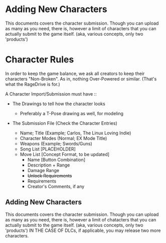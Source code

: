 
# Adding New Characters

This documents covers the character submission.
Though you can upload as many as you need, there
is, however a limit of characters that you can actually
submit to the game itself. (aka, various concepts, only
two 'products')

# Character Rules

In order to keep the game balance, we ask all creators
to keep their characters "Non-Broken". As in, nothing
Over-Powered or similar. (That's what the RageDrive is
for.)

A Character Import/Submission must have ::
* The Drawings to tell how the character looks
  * Preferably a T-Pose drawing as well, for modeling

* The Submission File (Check the Character Entries)
  * Name; Title     (Example; Carlos, The Linux Loving Indie)
  * Character Modes (Normal; EX Mode Title)
  * Weapons         (Example; Swords/Guns)
  * Song List       [PLACEHOLDER]
  * Move List       [Concept Format, to be updated]
    * Name [Button Combination]
    * Description + Range
    * Damage Range
    * ~~Unlock Requirements~~
    * Requirements
    * Creator's Comments, if any

## Adding New Characters

This documents covers the character submission.
Though you can upload as many as you need, there
is, however a limit of chatacters that you can actually
submit to the game itself. (aka, various concepts, only
two 'products') IN THE CASE OF DLCs, if applicable,
you may release two more characters.
